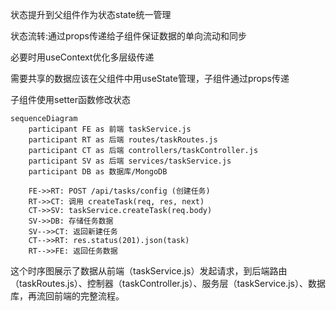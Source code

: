 状态提升到父组件作为状态state统一管理

状态流转:通过props传递给子组件保证数据的单向流动和同步

必要时用useContext优化多层级传递

需要共享的数据应该在父组件中用useState管理，子组件通过props传递

子组件使用setter函数修改状态


```mermaid
sequenceDiagram
    participant FE as 前端 taskService.js
    participant RT as 后端 routes/taskRoutes.js
    participant CT as 后端 controllers/taskController.js
    participant SV as 后端 services/taskService.js
    participant DB as 数据库/MongoDB

    FE->>RT: POST /api/tasks/config (创建任务)
    RT->>CT: 调用 createTask(req, res, next)
    CT->>SV: taskService.createTask(req.body)
    SV->>DB: 存储任务数据
    SV-->>CT: 返回新建任务
    CT-->>RT: res.status(201).json(task)
    RT-->>FE: 返回任务数据
```


这个时序图展示了数据从前端（taskService.js）发起请求，到后端路由（taskRoutes.js）、控制器（taskController.js）、服务层（taskService.js）、数据库，再流回前端的完整流程。


